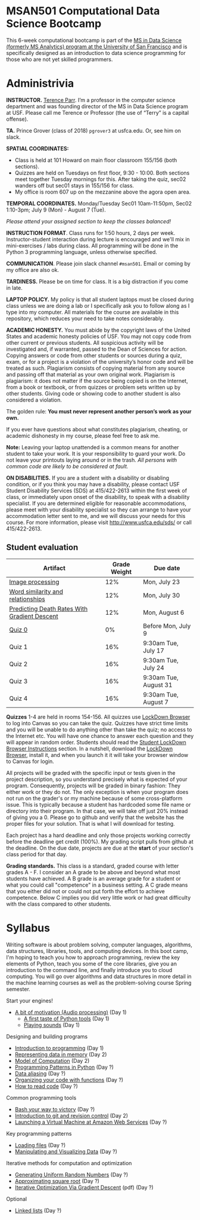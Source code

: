 MSAN501 Computational Data Science Bootcamp
=======

This 6-week computational bootcamp is part of the [MS in Data Science (formerly MS Analytics) program at the University of San Francisco](https://www.usfca.edu/arts-sciences/graduate-programs/data-science) and is specifically designed as an introduction to data science programming for those who are not yet skilled programmers.

# Administrivia

**INSTRUCTOR.** [Terence Parr](http://parrt.cs.usfca.edu). I’m a professor in the computer science department and was founding director of the MS in Data Science program at USF.  Please call me Terence or Professor (the use of “Terry” is a capital offense).

**TA.** Prince Grover (class of 2018) `pgrover3` at usfca.edu. Or, see him on slack.

**SPATIAL COORDINATES:**<br>

* Class is held at 101 Howard on main floor classroom 155/156 (both sections).
* Quizzes are held on Tuesdays on first floor, 9:30 - 10:00. Both sections meet together Tuesday mornings for this. After taking the quiz, sec02 wanders off but sec01 stays in 155/156 for class.
* My office is room 607 up on the mezzanine above the agora open area.

**TEMPORAL COORDINATES.** Monday/Tuesday Sec01 10am-11:50pm, Sec02 1:10-3pm; July 9 (Mon) - August 7 (Tue).

*Please attend your assigned section to keep the classes balanced!*

**INSTRUCTION FORMAT**. Class runs for 1:50 hours, 2 days per week. Instructor-student interaction during lecture is encouraged and we'll mix in mini-exercises / labs during class. All programming will be done in the Python 3 programming language, unless otherwise specified.

**COMMUNICATION**. Please join slack channel `#msan501`. Email or coming by my office are also ok.

**TARDINESS.** Please be on time for class. It is a big distraction if you come in late.

**LAPTOP POLICY.** My policy is that all student laptops must be closed during class unless we are doing a lab or I specifically ask you to follow along as I type into my computer. All materials for the course are available in this repository, which reduces your need to take notes considerably.

**ACADEMIC HONESTY.** You must abide by the copyright laws of the United States and academic honesty policies of USF. You may not copy code from other current or previous students. All suspicious activity will be investigated and, if warranted, passed to the Dean of Sciences for action.  Copying answers or code from other students or sources during a quiz, exam, or for a project is a violation of the university’s honor code and will be treated as such. Plagiarism consists of copying material from any source and passing off that material as your own original work. Plagiarism is plagiarism: it does not matter if the source being copied is on the Internet, from a book or textbook, or from quizzes or problem sets written up by other students. Giving code or showing code to another student is also considered a violation.

The golden rule: **You must never represent another person’s work as your own.**

If you ever have questions about what constitutes plagiarism, cheating, or academic dishonesty in my course, please feel free to ask me.

**Note:** Leaving your laptop unattended is a common means for another student to take your work. It is your responsibility to guard your work. Do not leave your printouts laying around or in the trash. *All persons with common code are likely to be considered at fault.*

**ON DISABILITIES.** If you are a student with a disability or disabling condition, or if you think you may have a disability, please contact USF Student Disability Services (SDS) at 415/422-2613 within the first week of class, or immediately upon onset of the disability, to speak with a disability specialist. If you are determined eligible for reasonable accommodations, please meet with your disability specialist so they can arrange to have your accommodation letter sent to me, and we will discuss your needs for this course. For more information, please visit http://www.usfca.edu/sds/ or call 415/422-2613.

## Student evaluation

| Artifact | Grade Weight | Due date |
|--------|--------|--------|
|[Image processing](https://github.com/parrt/msan501/blob/master/projects/images.md)| 12%| Mon, July 23 |
| [Word similarity and relationships](https://github.com/parrt/msan501/blob/master/projects/wordsim.md) | 12%| Mon, July 30 |
| [Predicting Death Rates With Gradient Descent](https://rawgit.com/parrt/msan501/master/projects/regression/index.html)| 12%| Mon, August 6 |
|[Quiz 0](https://usfca.instructure.com/courses/1578156/quizzes/2327034)| 0%| Before Mon, July 9|
|Quiz 1| 16%| 9:30am Tue, July 17 |
|Quiz 2| 16%| 9:30am Tue, July 24 |
|Quiz 3| 16%| 9:30am Tue, August 31 |
|Quiz 4| 16%| 9:30am Tue, August 7 |

**Quizzes** 1-4 are held in rooms 154-156. All quizzes use [LockDown Browser](https://www.respondus.com/lockdown/download.php?id=953641626) to log into Canvas so you can take the quiz.  Quizzes have strict time limits and you will be unable to do anything other than take the quiz; no access to the Internet etc.  You will have one chance to answer each question and they will appear in random order. Students should read the [Student LockDown Browser Instructions](https://myusf.usfca.edu/sites/default/files/ets-Respondus.pdf) section. In a nutshell, download the [LockDown Browser](https://www.respondus.com/lockdown/download.php?id=953641626), install it, and when you launch it it will take your browser window to Canvas for login.

All projects will be graded with the specific input or tests given in the project description, so you understand precisely what is expected of your program. Consequently, projects will be graded in binary fashion: They either work or they do not.  The only exception is when your program does not run on the grader's or my machine because of some cross-platform issue. This is typically because a student has hardcoded some file name or directory into their program. In that case, we will take off just 20% instead of giving you a 0. Please go to github and verify that the website has the proper files for your solution. That is what I will download for testing.

Each project has a hard deadline and only those projects working correctly before the deadline get credit (100%).  My grading script pulls from github at the deadline.  On the due date, projects are due at the **start** of your section's class period for that day.

**Grading standards.** This class is a standard, graded course with letter grades A - F. I consider an A grade to be above and beyond what most students have achieved. A B grade is an average grade for a student or what you could call "competence" in a business setting. A C grade means that you either did not or could not put forth the effort to achieve competence. Below C implies you did very little work or had great difficulty with the class compared to other students.

# Syllabus

Writing software is about problem solving, computer languages, algorithms, data structures, libraries, tools, and computing devices.  In this boot camp, I'm hoping to teach you how to approach programming, review the key elements of Python, teach you some of the core libraries, give you an introduction to the command line, and finally introduce you to cloud computing. You will go over algorithms and data structures in more detail in the machine learning courses as well as the problem-solving course Spring semester.

Start your engines!

* [A bit of motivation (Audio processing)](notes/sound.ipynb) (Day 1)
  * [A first taste of Python tools](labs/hello.md) (Day 1)
  * [Playing sounds](labs/sound.md) (Day 1)

Designing and building programs

* [Introduction to programming](notes/programming.md) (Day 1)
* [Representing data in memory](notes/data-in-memory.ipynb) (Day 2)
* [Model of Computation](notes/computation.ipynb) (Day 2)
* [Programming Patterns in Python](notes/python-patterns.ipynb) (Day ?)
* [Data aliasing](notes/aliasing.ipynb) (Day ?)
* [Organizing your code with functions](notes/functions.ipynb) (Day ?)
* [How to read code](notes/reading-code.md) (Day ?)

Common programming tools

* [Bash your way to victory](notes/bash-intro.md) (Day ?)
* [Introduction to git and revision control](notes/git.md) (Day 2)
* [Launching a Virtual Machine at Amazon Web Services](notes/aws.md) (Day ?)

Key programming patterns

* [Loading files](notes/files.ipynb) (Day ?)
* [Manipulating and Visualizing Data](notes/data.ipynb) (Day ?)

Iterative methods for computation and optimization

* [Generating Uniform Random Numbers](notes/random-uniform.ipynb) (Day ?)
* [Approximating square root](notes/sqrt.ipynb) (Day ?)
* [Iterative Optimization Via Gradient Descent](notes/gradient-descent.pdf) (pdf) (Day ?)

Optional

* [Linked lists](notes/linked-list.ipynb) (Day ?)
